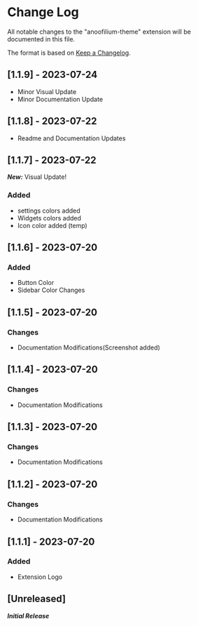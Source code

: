 # Change Log

All notable changes to the "anoofilium-theme" extension will be documented in this file.

The format is based on [Keep a Changelog](https://keepachangelog.com/en/1.0.0/).

## [1.1.9] - 2023-07-24

- Minor Visual Update
- Minor Documentation Update

## [1.1.8] - 2023-07-22

- Readme and Documentation Updates

## [1.1.7] - 2023-07-22

**_New:_** Visual Update!

### Added

- settings colors added
- Widgets colors added
- Icon color added (temp)

## [1.1.6] - 2023-07-20

### Added

- Button Color
- Sidebar Color Changes

## [1.1.5] - 2023-07-20

### Changes

- Documentation Modifications(Screenshot added)

## [1.1.4] - 2023-07-20

### Changes

- Documentation Modifications

## [1.1.3] - 2023-07-20

### Changes

- Documentation Modifications

## [1.1.2] - 2023-07-20

### Changes

- Documentation Modifications

## [1.1.1] - 2023-07-20

### Added

- Extension Logo

## [Unreleased]

**_Initial Release_**
